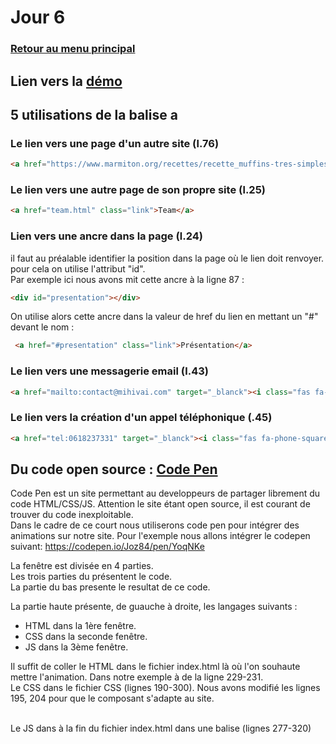 # Jour 6

### <a href="https://github.com/Joz84/ten-hours-of-html-css" target="_blank">Retour au menu principal</a>

## Lien vers la <a href="https://joz84.github.io/day-f.github.io/" target="_blanck">démo</a>

## 5 utilisations de la balise a

### Le lien vers une page d'un autre site (l.76)
```html
<a href="https://www.marmiton.org/recettes/recette_muffins-tres-simples_166385.aspx" target="_blanck" class="btn-pink">En savoir plus</a>
```

### Le lien vers une autre page de son propre site (l.25)
```html
<a href="team.html" class="link">Team</a>
```

### Lien vers une ancre dans la page (l.24)
il faut au préalable identifier la position dans la page où le lien doit renvoyer. pour cela on utilise l'attribut "id".
<br> Par exemple ici nous avons mit cette ancre à la ligne 87 :

```html
<div id="presentation"></div>
```

On utilise alors cette ancre dans la valeur de href du lien en mettant un "#" devant le nom :

```html
 <a href="#presentation" class="link">Présentation</a>
```

### Le lien vers une messagerie email (l.43)
```html
<a href="mailto:contact@mihivai.com" target="_blanck"><i class="fas fa-envelope"></i> : contact@mihivai.com</a>
```
### Le lien vers la création d'un appel téléphonique (.45)
```html
<a href="tel:0618237331" target="_blanck"><i class="fas fa-phone-square-alt"></i> : 06 18 23 73 31</a>
```

## Du code open source : <a href="https://codepen.io/" target="_blanck">Code Pen</a>  
Code Pen est un site permettant au developpeurs de partager librement du code HTML/CSS/JS. Attention le site étant open source, il est courant de trouver du code inexploitable.
<br>
Dans le cadre de ce court nous utiliserons code pen pour intégrer des animations sur notre site.
Pour l'exemple nous allons intégrer le codepen suivant: https://codepen.io/Joz84/pen/YoqNKe

La fenêtre est divisée en 4 parties.
<br>
Les trois parties du présentent le code.
<br>
La partie du bas presente le resultat de ce code.

La partie haute présente, de guauche à droite, les langages suivants : 
* HTML dans la 1ère fenêtre. 
* CSS dans la seconde fenêtre. 
* JS dans la 3ème fenêtre.

Il suffit de coller le HTML dans le fichier index.html là où l'on souhaute mettre l'animation. Dans notre exemple à de la ligne 229-231.
<br>
Le CSS dans le fichier CSS (lignes 190-300). Nous avons modifié les lignes 195, 204 pour que le composant s'adapte au site.

<br>
Le JS dans à la fin du fichier index.html dans une balise <script>...</script> (lignes 277-320)

